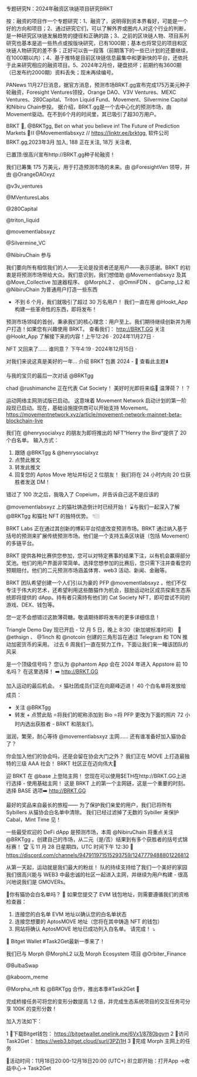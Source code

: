 专题研究N：2024年融资区块链项目研究BRKT 

按：融资的项目作一个专题研究：1、融资了，说明得到资本界看好，可能是一个好的方向和项目；2、通过研究它们，可以了解外界或圈内人对这个行业的判断，是一种研究区块链发展趋势的捷径和正确的路；3、之前的区块链人物、项目系列研究也基本是追一些热点或按版块研究，已有1000期；基本也将常见的项目和区块链人物研究的差不多；正好可以告一段落（前期落下的一些已计划的还要继续，在1000期以内）；4、基于推特是目前区块链信息最集中和更新快的平台，还依托于此来研究相应的融资项目。5、2024年2月份，硬盘损坏；前期约有3600期（已发布约2000期）资料丢失；现未再续编号。

PANews 11月27日消息，据官方消息，预测市场BRKT.gg宣布完成175万美元种子轮融资，Foresight Ventures领投，Orange DAO、V3V Ventures、MEXC Ventures、280Capital、Triton Liquid Fund、Movement、Silvermine Capital和Nibiru Chain参投。
据介绍，BRKT.gg是一个去中心化的预测市场，由Movement驱动。在不到6个月的时间里，其已吸引了超30万用户。

BRKT 
👑,
@BRKTgg,
Bet on what you believe in!
The Future of Prediction Markets 🔮⛓ 
@Movementlabsxyz
// https://linktr.ee/brktgg,
软件公司BRKT.gg,2023年3月 加入,
188 正在关注,
18万 关注者,


已置顶:很高兴宣布http://BRKT.gg种子轮融资！

我们已筹集 175 万美元，用于打造预测市场的未来。由
@ForesightVen
领导，并由
@OrangeDAOxyz
 
@v3v_ventures
 
@MVenturesLabs
 
@280Capital
 
@triton_liquid
 
@movementlabsxyz
 
@Silvermine_VC
 
@NibiruChain
参与

我们要向所有相信我们的人——无论是投资者还是用户——表示感谢。BRKT 的初衷是将预测市场带给大众。我们意识到，我们想借助
@Movementlabsxyz
及其
@Move_Collective
加速器程序、 
@MorphL2
 、 
@OmniFDN
 、 
@Camp_L2
和
@NibiruChain
为普通用户打造一些东西

- 不到 6 个月，我们就吸引了超过 30 万名用户！ 我们一直在用
@Hookt_App
构建一些革命性的东西，即将发布！

预测市场领域的首创，秉承我们的核心理念：用户至上。我们期待继续创新并为用户打造！如果您有兴趣使用 BRKT。
查看我们： http://BRKT.GG
关注
@Hookt_App
了解接下来的内容！上午12:26 · 2024年11月27日
·

NFT 又回来了……
谁同意？ 下午4:19 · 2024年12月15日
·

对我们来说这真是美好的一年...
介绍 BRKT 包裹 2024 - 👑
查看此主题⬇️

与我的宝贝的最后一次对话
@BRKTgg
 
chad 
@rushimanche
正在代表 Cat Society！
美好时光即将来临💛
温薄荷？！？

运动网络主网测试版已启动。
这意味着 Movement Network 启动计划的第一阶段现已启动。现在，基础设施提供商可以开始支持 Movement。
https://movementnetwork.xyz/article/movement-network-mainnet-beta-blockchain-live

我们在
@henrysocialxyz
的朋友为即将推出的 NFT“Henry the Bird”提供了 20 个白名单。
输入方式：
1. 跟随
@BRKTgg
 & 
@henrysocialxyz
2. 点赞此推文
3. 转发此推文
4. 回复您的 Aptos Move 地址并标记 2 位朋友！
我们将在 24 小时内向 20 位获胜者发送 DM！

错过了 100 次之后，我吸入了 Copeium，并告诉自己这不是应该的

@movementlabsxyz
上的猫社铸造倒计时已经开始！ ⌛️与我们一起深入了解
@BRKTgg
和猫社 NFT 的独特优势。 👇🏼

BRKT Labs 正在通过其创新的博彩平台彻底改变预测市场。BRKT 通过纳入基于括号的预测来扩展传统预测市场。他们是一个支持五条区块链（包括 Movement）的多链平台。

BRKT 提供各种比赛供您参加，您可以对特定赛事的结果下注，以有机会赢得部分奖池。他们的用户界面非常简单。选择您想参加的比赛后，您只需下注并查看您的预期赔付。他们的二元预测市场涵盖体育、web3 活动、新闻、金融等。

BRKT 团队希望创建一个人们引以为豪的 PFP 
@movementlabsxyz
 。他们不仅专注于伟大的艺术，还希望利用这些酷猫作为机会，鼓励运动社区成员探索生态系统即将提供的 dApp。持有者只需持有他们的 Cat Society NFT，即可尝试不同的游戏、DEX、钱包等。

您一定不会想错过这款薄荷糖。敬请期待即将发布的更多详细信息！

Triangle Demo Day 现已开启 - 12 月 5 日，晚上 8:30（新加坡标准时间） 🎉
@ethsign
 、 
@1inch
和
@notcoin
创建的三角形旨在通过 Telegram 和 TON 推动加密货币的采用。
过去 6 周我们一直在努力工作，下面让我们来一睹该团队的风采

是一个顶级信号吗？
您认为
@phantom
 App 会在 2024 年进入 Appstore 前 10 名吗？
在这里选择！ ➡️ http://BRKT.GG

加入运动的最后机会。 ⚡️
猫社团成员们正在向巅峰迈进！
40 个白名单将发放给
成员：
- 关注
@BRKTgg
- 转发 + 点赞此贴
⭐️将我们的昵称添加到 Bio
⭐️将 PFP 更改为下面的照片
72 小时内选出获胜者 - BRKT 和朋友们。

滋润，繁荣，耐心等待
@movementlabsxyz
主网……
还有谁准备好加入猫协会了？

你会加入他们的协会吗，还是会留在协会大门之外？
我们正在 MOVE 上打造最独特的三级 AAA 社会！
BRKT 社区正在迈向伟大👑

迎 BRKT 在
@base
上登陆主网！
您现在可以使用$ETH在http://BRKT.GG上进行选择 - 使用基础主网！
这是 BRKT 上的第一个主网链，这是一个重要的时刻。
选择 BASE 选项➡️ http://BRKT.GG

最好的奖品来自最长的旅程——
为了保护我们亲爱的用户，我们已将所有 Sybillers 从猫协会白名单中清除。
我们已经过滤掉了无数的 Sybiller 来保护 Cabal，Mint Time 见！

一些最受欢迎的 DeFi dApp 是预测市场，本周
@NibiruChain
将重点关注
@BRKTgg
 。创建自己的市场，从二元（是/否）结果到有多个获胜者的括号式锦标赛！ 🏆
🗓️ 11 月 28 日星期四，UTC 时间下午 12:30
📍https://discord.com/channels/947911971515293759/1247779488801226812

从第一天起，运动就是我们最大的粉丝！
队的持续支持给了我们一个美好的家园
我们很高兴能与 WEB3 中最忠诚的社区一起进入主网，并继续为用户构建 -
很高兴地说我们是 GMOVERs。

🚨你有猫协会白名单吗？ 🚨
如果您提交了 EVM 钱包地址，则需要遵循我们的资格检查器：
1. 连接您的白名单 EVM 地址以确认您的白名单状态
2. 连接您想要的 AptosMOVE 地址（您将在其中铸造 NFT 的钱包）
3. 网站将确认 AptosMOVE 地址已成功列入白名单。
请完成！ ⤵️

🚨 Bitget Wallet #Task2Get最新一季来了！

我们已与 Morph 
@MorphL2
以及 Morph Ecosystem 项目
@Orbiter_Finance
  
@BulbaSwap
 
@kaboom_meme
 
@Morpha_nft
和
@BRKTgg
合作，推出本季#Task2Get 💚

完成桥接任务可将您的变形分数提高 1.2 倍，并完成生态系统项目的交互任务可分享 100K 的变形分数！

加入方法如下：

1 ⃣下载Bitget钱包： https://bitgetwallet.onelink.me/6Vx1/8780bgym
2 ⃣访问 Task2Get： https://web3.bitget.cloud/surl/3PZj1H
3 ⃣完成 Morph 主网上的任务

📆活动时间：11月18日20:00-12月18日20:00 (UTC+) 8)立即开始：打开App ->收益中心-> Task2Get